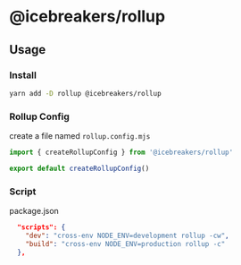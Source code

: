 # @icebreakers/rollup

## Usage

### Install

```sh
yarn add -D rollup @icebreakers/rollup
```

### Rollup Config

create a file named `rollup.config.mjs`

```js
import { createRollupConfig } from '@icebreakers/rollup'

export default createRollupConfig()
```

### Script

package.json

```json
  "scripts": {
    "dev": "cross-env NODE_ENV=development rollup -cw",
    "build": "cross-env NODE_ENV=production rollup -c"
  },
```
